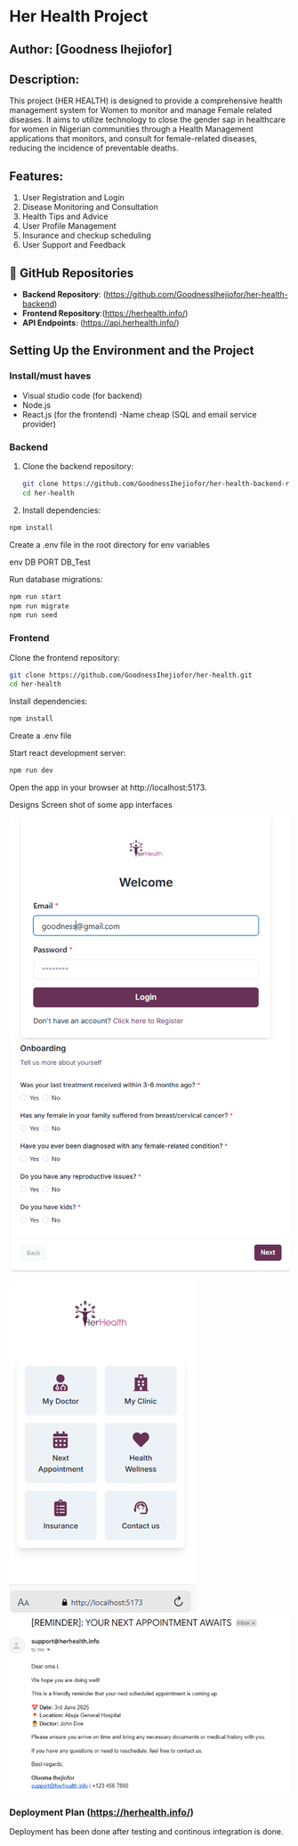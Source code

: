 # Her Health Project
## Author: [Goodness Ihejiofor]

## Description:
This project (HER HEALTH) is designed to provide a comprehensive health management system for Women to monitor and manage Female related diseases. It aims to utilize technology to close the gender sap in healthcare for women in Nigerian communities through a Health Management applications that monitors, and consult for female-related diseases, reducing the incidence of preventable deaths.

## Features:
1. User Registration and Login
2. Disease Monitoring and Consultation
3. Health Tips and Advice
4. User Profile Management
5. Insurance and checkup scheduling
6. User Support and Feedback 

## 🔗 GitHub Repositories
- **Backend Repository**: (https://github.com/GoodnessIhejiofor/her-health-backend)
- **Frontend Repository**:(https://herhealth.info/)
- **API Endpoints**: (https://api.herhealth.info/)

## Setting Up the Environment and the Project

### Install/must haves
- Visual studio code (for backend)
- Node.js
- React.js (for the frontend)
-Name cheap (SQL and email service provider)

### Backend 
1. Clone the backend repository:
   ```bash
   git clone https://github.com/GoodnessIhejiofor/her-health-backend-repo.git
   cd her-health
   ```

2. Install dependencies:

```bash
npm install
```

Create a .env file in the root directory for env variables

env
DB
PORT
DB_Test

Run database migrations:


```bash
npm run start
npm run migrate
npm run seed
```

### Frontend 
Clone the frontend repository:

```bash
git clone https://github.com/GoodnessIhejiofor/her-health.git
cd her-health
```

Install dependencies:


```bash
npm install
```
Create a .env file 

Start react development server:

```bash
npm run dev
```
Open the app in your browser at http://localhost:5173.

Designs
Screen shot of some app interfaces

![alt text](image-2.png)
![alt text](image-1.png)
<!-- ![alt text](image-3.png) -->
![alt text](image.png)
![alt text](image-4.png)

### Deployment Plan (https://herhealth.info/)

Deployment has been done after testing and continous integration is done.



<!-- # React + TypeScript + Vite

This template provides a minimal setup to get React working in Vite with HMR and some ESLint rules.

Currently, two official plugins are available:

- [@vitejs/plugin-react](https://github.com/vitejs/vite-plugin-react/blob/main/packages/plugin-react/README.md) uses [Babel](https://babeljs.io/) for Fast Refresh
- [@vitejs/plugin-react-swc](https://github.com/vitejs/vite-plugin-react-swc) uses [SWC](https://swc.rs/) for Fast Refresh

## Expanding the ESLint configuration

If you are developing a production application, we recommend updating the configuration to enable type aware lint rules:

- Configure the top-level `parserOptions` property like this:

```js
export default tseslint.config({
  languageOptions: {
    // other options...
    parserOptions: {
      project: ['./tsconfig.node.json', './tsconfig.app.json'],
      tsconfigRootDir: import.meta.dirname,
    },
  },
})
```

- Replace `tseslint.configs.recommended` to `tseslint.configs.recommendedTypeChecked` or `tseslint.configs.strictTypeChecked`
- Optionally add `...tseslint.configs.stylisticTypeChecked`
- Install [eslint-plugin-react](https://github.com/jsx-eslint/eslint-plugin-react) and update the config:

```js
// eslint.config.js
import react from 'eslint-plugin-react'

export default tseslint.config({
  // Set the react version
  settings: { react: { version: '18.3' } },
  plugins: {
    // Add the react plugin
    react,
  },
  rules: {
    // other rules...
    // Enable its recommended rules
    ...react.configs.recommended.rules,
    ...react.configs['jsx-runtime'].rules,
  },
})
``` -->
